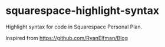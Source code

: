 # squarespace-highlight-syntax
Highlight syntax for code in Squarespace Personal Plan.

Inspired from https://github.com/RyanElfman/Blog
